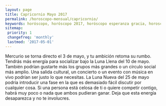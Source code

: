 ```yaml
---
layout: page
title: Capricornio Mayo 2017 
permalink: /horoscopo-mensual/capricornio/
keywords: horóscopo, horóscopo 2017, horóscopo esperanza gracia, horoscop, horóscopos gratis, horoscopo capricornio, horoscopo capricornio 2017, Tarot, Astrologia, Zodíaco, capricornio, horoscopo gratis, horoscopo del mes 
sitemap:
 priority: 1
 changefreq: 'monthly'
 lastmod: '2017-05-01'
---
```


 Mercurio se torna directo el 3 de mayo, y tu ambición retoma su rumbo. Tendrás más energía para socializar bajo la Luna Llena del 10 de mayo. También podrían gustarte más los grupos más grandes o un círculo social más amplio. Una salida cultural, un concierto o un evento con música en vivo podrían ser justo lo que necesitas. La Luna Nueva del 25 de mayo podría introducir una fase en la que es demasiado fácil discutir por cualquier cosa. Si una persona está celosa de ti o quiere competir contigo, habrá muy poco o nada que ambos pudieran ganar. Deja que esta energía desaparezca y no te involucres.
